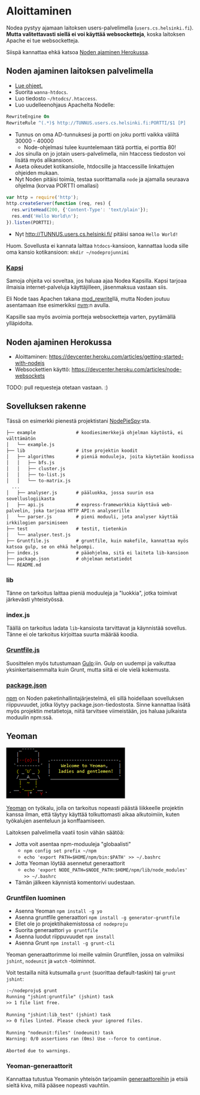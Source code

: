 # Aloittaminen

Nodea pystyy ajamaan laitoksen users-palvelimella (`users.cs.helsinki.fi`). **Mutta valitettavasti siellä ei voi käyttää websocketteja**, koska laitoksen Apache ei tue websocketteja.

Siispä kannattaa ehkä katsoa [Noden ajaminen Herokussa](#noden-ajaminen-herokussa).

## Noden ajaminen laitoksen palvelimella

 * [Lue ohjeet.](http://users.cs.helsinki.fi/README.users.cs.helsinki.fi.txt)
 * Suorita `wanna-htdocs`.
 * Luo tiedosto `~/htodcs/.htaccess`.
 * Luo uudelleenohjaus Apachelta Nodelle:

```apache
RewriteEngine On
RewriteRule ^(.*)$ http://TUNNUS.users.cs.helsinki.fi:PORTTI/$1 [P]
```

 * Tunnus on oma AD-tunnuksesi ja portti on joku portti vaikka väliltä 30000 - 40000
   * Node-ohjelmasi tulee kuuntelemaan tätä porttia, ei porttia 80!
 * Jos sinulla on jo jotain users-palvelimella, niin htaccess tiedoston voi lisätä myös alikansioon.
 * Aseta oikeudet kotikansiolle, htdocsille ja htaccessille linkattujen ohjeiden mukaan.
 * Nyt Noden pitäisi toimia, testaa suorittamalla `node` ja ajamalla seuraava ohjelma (korvaa PORTTI omallasi)

```javascript
var http = require('http');
http.createServer(function (req, res) {
  res.writeHead(200, {'Content-Type': 'text/plain'});
  res.end('Hello World\n');
}).listen(PORTTI);
```

 * Nyt http://TUNNUS.users.cs.helsinki.fi/ pitäisi sanoa `Hello World!`

Huom. Sovellusta ei kannata laittaa `htdocs`-kansioon, kannattaa luoda sille oma kansio kotikansioon: `mkdir ~/nodeprojunnimi`

### [Kapsi](http://www.kapsi.fi/)

Samoja ohjeita voi soveltaa, jos haluaa ajaa Nodea Kapsilla. Kapsi tarjoaa ilmaisia internet-palveluja käyttäjilleen, jäsenmaksua vastaan siis.

Eli Node taas Apachen takana [mod_rewrite](http://www.kapsi.fi/ohjeet/mod_rewrite.html#proxy)llä, mutta Noden joutuu asentamaan itse esimerkiksi [nvm](https://github.com/creationix/nvm):n avulla.

Kapsille saa myös avoimia portteja websocketteja varten, pyytämällä ylläpidolta.

## Noden ajaminen Herokussa

 * Aloittaminen: https://devcenter.heroku.com/articles/getting-started-with-nodejs
 * Websockettien käyttö: https://devcenter.heroku.com/articles/node-websockets

TODO: pull requesteja otetaan vastaan. :)

## Sovelluksen rakenne

Tässä on esimerkki pienestä projektistani [NodePieSpy](https://github.com/tuhoojabotti/NodePieSpy):sta.

```
├── example               # koodiesimerkkejä ohjelman käytöstä, ei välttämätön
│   └── example.js
├── lib                   # itse projektin koodit
│   ├── algorithms        # pieniä moduuleja, joita käytetään koodissa
│   │   ├── bfs.js
│   │   ├── cluster.js
│   │   ├── to-list.js
│   │   └── to-matrix.js
  ...
│   ├── analyser.js       # pääluokka, jossa suurin osa sovelluslogiikasta
│   ├── api.js            # express-frameworkkia käyttävä web-palvelin, joka tarjoaa HTTP API:n analyserille
│   └── parser.js         # pieni moduuli, jota analyser käyttää irkkilogien parsimiseen
├── test                  # testit, tietenkin
│   └── analyser.test.js
├── Gruntfile.js          # gruntfile, kuin makefile, kannattaa myös katsoa gulp, se on ehkä helpompi.
├── index.js              # pääohjelma, sitä ei laiteta lib-kansioon
├── package.json          # ohjelman metatiedot
└── README.md
```

### lib

Tänne on tarkoitus laittaa pieniä moduuleja ja "luokkia", jotka toimivat järkevästi yhteistyössä.

### index.js

Täällä on tarkoitus ladata `lib`-kansiosta tarvittavat ja käynnistää sovellus. Tänne ei ole tarkoitus kirjoittaa suurta määrää koodia.

### [Gruntfile.js](http://gruntjs.com/getting-started)

Suosittelen myös tutustumaan [Gulp](https://github.com/gulpjs/gulp/blob/master/docs/getting-started.md#getting-started):iin. Gulp on uudempi ja vaikuttaa yksinkertaisemmalta kuin Grunt, mutta siitä ei ole vielä kokemusta.

### [package.json](http://package.json.nodejitsu.com/)

[npm](https://www.npmjs.org/) on Noden paketinhallintajärjestelmä, eli sillä hoidellaan sovelluksen riippuvuudet, jotka löytyy package.json-tiedostosta. Sinne kannattaa lisätä myös projektin metatietoja, niitä tarvitsee viimeistään, jos haluaa julkaista moduulin npm:ssä.

## Yeoman

![yeoman](../media/yeoman.png)

[Yeoman](http://yeoman.io/) on työkalu, jolla on tarkoitus nopeasti päästä liikkeelle projektin kanssa ilman, että täytyy käyttää tolkuttomasti aikaa alkutoimiin, kuten työkalujen asenteluun ja konffaamiseen.

Laitoksen palvelimella vaatii tosin vähän säätöä:
 * Jotta voit asentaa npm-moduuleja "globaalisti"
   * `npm config set prefix ~/npm`
   * `echo 'export PATH=$HOME/npm/bin:$PATH' >> ~/.bashrc`
 * Jotta Yeoman löytää asennetut generaattorit
   * `echo 'export NODE_PATH=$NODE_PATH:$HOME/npm/lib/node_modules' >> ~/.bashrc`
 * Tämän jälkeen käynnistä komentorivi uudestaan.

### Gruntfilen luominen

 * Asenna Yeoman `npm install -g yo`
 * Asenna gruntfile generaattori `npm install -g generator-gruntfile`
 * Ellet ole jo projektihakemistossa `cd nodeproju`
 * Suorita generaattori `yo gruntfile`
 * Asenna luodut riippuvuudet `npm install`
 * Asenna Grunt `npm install -g grunt-cli`

Yeoman generaattorimme loi meille valmiin Gruntfilen, jossa on valmiiksi `jshint`, `nodeunit` ja `watch` -toiminnot.

Voit testailla niitä kutsumalla `grunt` (suorittaa default-taskin) tai `grunt jshint`:
```
:~/nodeproju$ grunt
Running "jshint:gruntfile" (jshint) task
>> 1 file lint free.

Running "jshint:lib_test" (jshint) task
>> 0 files linted. Please check your ignored files.

Running "nodeunit:files" (nodeunit) task
Warning: 0/0 assertions ran (0ms) Use --force to continue.

Aborted due to warnings.
```

### Yeoman-generaattorit

Kannattaa tutustua Yeomanin yhteisön tarjoamiin [generaattoreihin](http://yeoman.io/community-generators.html) ja etsiä sieltä kiva, millä pääsee nopeasti vauhtiin.


